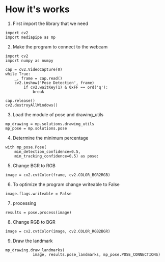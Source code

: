# How it's works
1. First import the library that we need
````
import cv2
import mediapipe as mp
````
2. Make the program to connect to the webcam
```
import cv2
import numpy as numpy

cap = cv2.VideoCapture(0)
while True:
    _, frame = cap.read()
    cv2.imshow('Pose Detection', frame)
        if cv2.waitKey(1) & 0xFF == ord('q'):
            break

cap.release()
cv2.destroyAllWindows()
`````
3. Load the module of pose and drawing_utils
````
mp_drawing = mp.solutions.drawing_utils
mp_pose = mp.solutions.pose
````
4. Determine the minimum percentage
````
with mp_pose.Pose(
    min_detection_confidence=0.5,
    min_tracking_confidence=0.5) as pose:
````
5. Change BGR to RGB
````
image = cv2.cvtColor(frame, cv2.COLOR_BGR2RGB)
````
6. To optimize the program change writeable to False
````
image.flags.writeable = False
````
7. processing
````
results = pose.process(image)
````
8. Change RGB to BGR 
````
image = cv2.cvtColor(image, cv2.COLOR_RGB2BGR)
````
9. Draw the landmark 
````
mp_drawing.draw_landmarks(
            image, results.pose_landmarks, mp_pose.POSE_CONNECTIONS)
````                                        